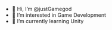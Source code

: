 - 👋 Hi, I’m @justGamegod
- 👀 I’m interested in Game Development
- 🌱 I’m currently learning Unity

<!---
justGamegod/justGamegod is a ✨ special ✨ repository because its `README.md` (this file) appears on your GitHub profile.
You can click the Preview link to take a look at your changes.
--->

